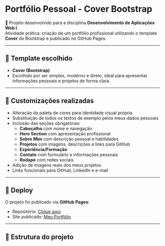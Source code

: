 # Portfólio Pessoal - Cover Bootstrap

📌 Projeto desenvolvido para a disciplina **Desenvolvimento de Aplicações Web I**.  
Atividade prática: criação de um portfólio profissional utilizando o template **Cover** do Bootstrap e publicado no GitHub Pages.

---

## 🎨 Template escolhido
- **Cover (Bootstrap)**
- Escolhido por ser simples, moderno e direto, ideal para apresentar informações pessoais e projetos de forma clara.

---

## 🔧 Customizações realizadas
- Alteração da paleta de cores para identidade visual própria
- Substituição de todos os textos de exemplo pelos meus dados pessoais
- Inclusão das seções obrigatórias:
  - **Cabeçalho** com nome e navegação
  - **Hero Section** com apresentação profissional
  - **Sobre Mim** com descrição pessoal e habilidades
  - **Projetos** com imagens, descrições e links para GitHub
  - **Experiência/Formação**
  - **Contato** com formulário e informações pessoais
  - **Rodapé** com redes sociais
- Adição de imagens reais dos meus projetos
- Links funcionais para GitHub, LinkedIn e e-mail

---

## 🚀 Deploy
O projeto foi publicado via **GitHub Pages**:

- Repositório: [Clique aqui](https://github.com/SEU-USUARIO/portfolio)  
- Site publicado: [Meu Portfólio](https://SEU-USUARIO.github.io/portfolio/)

---

## 📂 Estrutura do projeto
